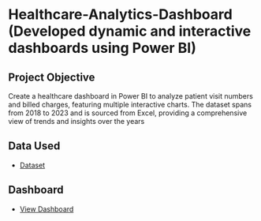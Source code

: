 # Healthcare-Analytics-Dashboard (Developed dynamic and interactive dashboards using Power BI)
## Project Objective
Create a healthcare dashboard in Power BI to analyze patient visit numbers and billed charges, featuring multiple interactive charts. The dataset spans from 2018 to 2023 and is sourced from Excel, providing a comprehensive view of trends and insights over the years

## Data Used
- <a href = "https://github.com/KaviyarasanVadivel/Healthcare-Analytics-Dashboard/blob/main/Data%20Set%20for%20Healthcare%20Dashboard.xlsx">Dataset</a>

## Dashboard
- <a href = "[https://github.com/KaviyarasanVadivel/Healthcare-Analytics-Dashboard/blob/main/Data%20Set%20for%20Healthcare%20Dashboard.xlsx](https://github.com/KaviyarasanVadivel/Healthcare-Analytics-Dashboard/blob/main/Healthcare%20Dashboard.pdf)">View Dashboard</a>
